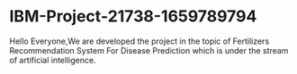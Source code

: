 # IBM-Project-21738-1659789794
Hello Everyone,We are developed the project in the topic of Fertilizers Recommendation System For Disease Prediction which is under the stream of artificial intelligence.
 
